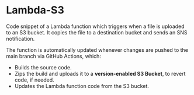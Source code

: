 # Lambda-S3

Code snippet of a Lambda function which triggers when a file is uploaded to an S3 bucket. It copies the file to a destination bucket and sends an SNS notification.

The function is automatically updated whenever changes are pushed to the main branch via GitHub Actions, which:
- Builds the source code.
- Zips the build and uploads it to a **version-enabled S3 Bucket**, to revert code, if needed.
- Updates the Lambda function code from the S3 bucket.